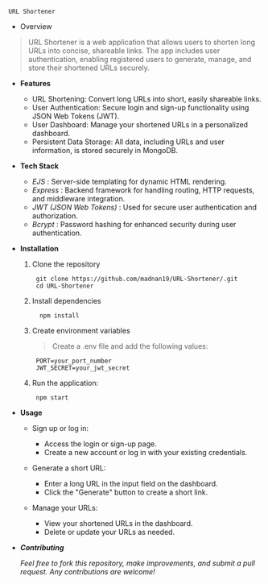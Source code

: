     URL Shortener
   
  - Overview
   

  >URL Shortener is a web application that allows users to shorten long URLs into concise, shareable links. The app includes user authentication, enabling registered users to generate, manage, and store their shortened URLs securely.
     

  - **Features**

      * URL Shortening: Convert long URLs into short, easily shareable links.
      * User Authentication: Secure login and sign-up functionality using JSON Web Tokens (JWT).
      * User Dashboard: Manage your shortened URLs in a personalized dashboard.
      * Persistent Data Storage: All data, including URLs and user information, is stored securely in MongoDB.



   - **Tech Stack**
      - *EJS* : Server-side templating for dynamic HTML rendering.
      - *Express* : Backend framework for handling routing, HTTP requests, and middleware integration.
      - *JWT (JSON Web Tokens)* : Used for secure user authentication and authorization.
      - *Bcrypt* : Password hashing for enhanced security during user authentication.
 
        



- **Installation** 

	1. Clone the repository

    		git clone https://github.com/madnan19/URL-Shortener/.git
    		cd URL-Shortener 
   
	3. Install dependencies

    		 npm install
   
	5. Create environment variables
 		  > Create a .env file and add the following values:

       		PORT=your_port_number
       		JWT_SECRET=your_jwt_secret


	6. Run the application:

    		npm start




- **Usage**
  -  Sign up or log in:
     - Access the login or sign-up page.
     - Create a new account or log in with your existing credentials.


  - Generate a short URL:
     - Enter a long URL in the input field on the dashboard.
     - Click the "Generate" button to create a short link.


  - Manage your URLs:
    - View your shortened URLs in the dashboard.
    - Delete or update your URLs as needed.



- ***Contributing***
    
	*Feel free to fork this repository, make improvements, and submit a pull request. Any contributions are welcome!*
